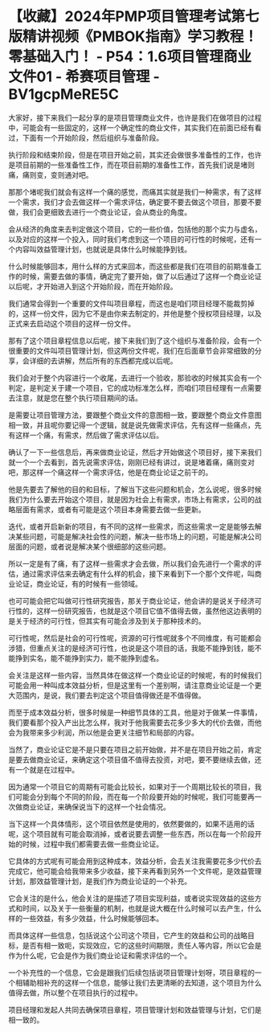 # 【收藏】2024年PMP项目管理考试第七版精讲视频《PMBOK指南》学习教程！零基础入门！ - P54：1.6项目管理商业文件01 - 希赛项目管理 - BV1gcpMeRE5C

大家好，接下来我们一起分享的是项目管理商业文件，也许是我们在做项目的过程中，可能会有一些固定的，这样一个确定性的商业文件，其实我们在前面已经有看过，下面有一个开始阶段，然后组织与准备阶段。

执行阶段和结束阶段，但是在项目开始之前，其实还会做很多准备性的工作，也许是项目前期的一些准备性工作，而在项目前期的准备性工作，首先我们说是堵则痛，痛则变，变则通对吧。

那那个堵呢我们就会有这样一个痛的感觉，而痛其实就是我们一种需求，有了这样一个需求，我们才会去做这样一个需求评估，确定要不要去做这个项目，那要不要做，我们会更细致去进行一个商业论证，会从商业的角度。

会从经济的角度来去判定做这个项目，它的一些价值，包括他的那个实力与虚名，以及对应的这样一个投入，同时我们考虑到这一个项目的可行性的时候呢，还有一个内容叫效益管理计划，也就说是具体什么时候能挣到钱。

什么时候能够回本，用什么样的方式来回本，而这些都是我们在项目的前期准备工作的时候，需要去做的事情，确定完了要开始，做了以后通过了这样一个商业论证以后呢，才开始进入到这个开始阶段，而在开始阶段。

我们通常会得到一个重要的文件叫项目章程，而这也是咱们项目经理不能裁剪掉的，这样一份文件，因为它不是由你来去制定的，并他是整个授权项目经理，以及正式来去启动这个项目的这样一份文件。

那有了这个项目章程信息以后呢，接下来我们到了这个组织与准备阶段，会有一个很重要的文件叫项目管理计划，但这两份文件呢，我们在后面章节会非常细致的分享，会详细的去讲解，然后所有的东西都完成以后呢。

我们会对于整个内容进行一个收尾，去进行一个验收，那验收的时候其实会有一个判定，是判定关于建一个项目，它的成功标准怎么样，而咱们项目经理有一点需要去注意，就是您在整个执行项目期间的话。

是需要让项目管理方法，要跟整个商业文件的意图相一致，要跟整个商业文件意图相一致，并且呢你要记得一个逻辑，就是说先做需求评估，先有这样一些痛点，先有这样一个痛，有需求，然后做了需求评估以后。

确认了一下一些信息后，再来做商业论证，然后才开始做这个项目好，接下来我们就一个一个去看到，首先说需求评估，刚刚已经有讲过，说是堵着痛，痛则变对吧，那这样一个痛这样一个需求评估，他是在商业论证之前干的。

他是先要去了解他的目的和目标，了解当下这些问题和机会，怎么说呢，很多时候我们为什么要去开始这个项目，就是因为社会上有需求，市场上有需求，公司的战略层面有需求，或者有可能是这个项目本身需要去做一些更新。

迭代，或者开启新新的项目，有不同的这样一些需求，而这些需求一定是能够去解决某些问题，可能是解决社会性的问题，解决一些市场上的问题，可能是解决公司层面的问题，或者说是解决某个很细部的这些问题。

所以一定是有了痛，有了这样一些需求才会去做，所以我们会先进行一个需求的评估，通过需求评估来去确定有什么样的机会，接下来看到下一个那个文件呢，叫商业论证，商业论证，有的时候有一些领域。

也可可能会把它叫做可行性研究报告，那关于商业论证，他会讲的是说关于经济可行性的，这样一份研究报告，也就是这个项目它值不值得去做，虽然他这边表明的是关于经济的可行性，但其实有可能会涉及到关于那种技术的。

可行性呢，然后是社会的可行性呢，资源的可行性呢就多个不同维度，有可能都会涉猎，但重点关注的是经济可行性，也说是这个项目的话，我能不能挣到钱，能不能挣到实名，能不能挣到实力，能不能挣到虚名。

会关注是这样一些内容，当然具体在做这样一个商业论证的时候呢，有的时候我们可能会用一种叫成本效益分析，但是这里有一个差别啊，请注意商业论证是一个更大范围内，是说，我们要去判定这个项目值得做还是不值得做。

而至于成本效益分析，很多时候是一种细节具体的工具，他是对于做某一件事情，我们要看那个投入产出比怎么样，我对于他我需要去花多少多大的代价去做，而他会为我带来多少利润，所以他是会更关注细节和局部的内容。

当然了，商业论证它是不是只要在项目之前开始做，并不是在项目开始之前，肯定是要去做商业论证，来确定这个项目值不值得去投资，对吧，要不要继续去做，还有一个就是在过程中。

因为通常一个项目它的周期有可能会比较长，如果对于一个周期比较长的项目，我们可能会分到每个不同的阶段，而在每一个阶段要开始的时候呢，我们可能要再一次做商业论证，来确保说当下的这样一个社会情况。

当下这样一个具体情形，这个项目依然是使用的，依然要做的，如果不适用的话呢，这个项目就有可能会取消掉，或者说要去调整一些东西，所以在每一个阶段开始的时候，过程中我们都需要去做一些商业论证。

它具体的方式呢有可能会用到这种成本，效益分析，会去关注我需要花多少代价去完成它，他可能会给我带来多少收益，接下来再看到另外一个文件呢，是效益管理计划，那效益管理计划，是我们作为商业论证的一个补充。

它会关注的是什么，他会关注的是描述了项目实现利益，或者说实现效益的这些方式和时间，以及关于一些衡量的机制，也就是说大概在什么时候可以去产生，什么样的一些效益，有多少效益，什么时候能够回本。

而具体这样一些信息，包括说这个公司这个项目，它产生的效益和公司的战略目标，是否有相一致呃，实现效应，它的这些时间期限，责任人等内容，所以它会是作为什么呢，它会是作为我们商业论证和需求评估的一个。

一个补充性的一个信息，它会是跟我们后续包括说项目管理计划呀，项目章程的一个相辅助相补充的这样一个信息，能够让我们去更清晰的去知道，这个项目为什么值得去做，所以整个在项目执行的过程中。

项目经理和发起人共同去确保项目章程，项目管理计划和效益管理与计划，它们是相一致的。